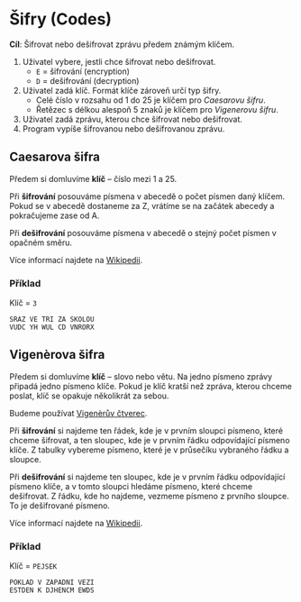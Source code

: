 # Šifry (Codes)

**Cíl**:
Šifrovat nebo dešifrovat zprávu předem známým klíčem.

1. Uživatel vybere, jestli chce šifrovat nebo dešifrovat.
    - `E` = šifrování (encryption)
    - `D` = dešifrování (decryption)
2. Uživatel zadá klíč. Formát klíče zároveň určí typ šifry.
    - Celé číslo v rozsahu od 1 do 25 je klíčem pro _Caesarovu šifru_.
    - Řetězec s délkou alespoň 5 znaků je klíčem pro _Vigenerovu šifru_.
3. Uživatel zadá zprávu, kterou chce šifrovat nebo dešifrovat.
4. Program vypíše šifrovanou nebo dešifrovanou zprávu.

## Caesarova šifra

Předem si domluvíme __klíč__ – číslo mezi 1 a 25.

Při __šifrování__ posouváme písmena v abecedě o počet písmen daný klíčem. Pokud se v abecedě dostaneme za Z, vrátíme se na začátek abecedy a pokračujeme zase od A.

Při __dešifrování__ posouváme písmena v abecedě o stejný počet písmen v opačném směru.

Více informací najdete na [Wikipedii](https://cs.wikipedia.org/wiki/Caesarova_šifra).

### Příklad

Klíč = `3`

```
SRAZ VE TRI ZA SKOLOU
VUDC YH WUL CD VNRORX
```

## Vigenèrova šifra

Předem si domluvíme __klíč__ – slovo nebo větu. Na jedno písmeno zprávy připadá jedno písmeno klíče. Pokud je klíč kratší než zpráva, kterou chceme poslat, klíč se opakuje několikrát za sebou.

Budeme používat [Vigenèrův čtverec](https://commons.wikimedia.org/wiki/File:Vigenère_square.svg).

Při __šifrování__ si najdeme ten řádek, kde je v prvním sloupci písmeno, které chceme šifrovat, a ten sloupec, kde je v prvním řádku odpovídající písmeno klíče. Z tabulky vybereme písmeno, které je v průsečíku vybraného řádku a sloupce.

Při __dešifrování__ si najdeme ten sloupec, kde je v prvním řádku odpovídající písmeno klíče, a v tomto sloupci hledáme písmeno, které chceme dešifrovat. Z řádku, kde ho najdeme, vezmeme písmeno z prvního sloupce. To je dešifrované písmeno.

Více informací najdete na [Wikipedii](https://cs.wikipedia.org/wiki/Vigenèrova_šifra).

### Příklad

Klíč = `PEJSEK`

```
POKLAD V ZAPADNI VEZI
ESTDEN K DJHENCM EWDS
```